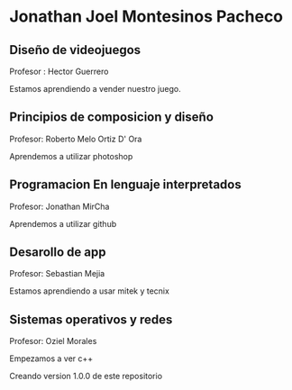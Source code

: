 # Jonathan Joel Montesinos Pacheco

## Diseño de videojuegos

Profesor : Hector Guerrero

Estamos aprendiendo a vender nuestro juego.

## Principios de composicion y diseño

Profesor: Roberto Melo Ortiz D' Ora

Aprendemos a utilizar photoshop

## Programacion En lenguaje interpretados

Profesor: Jonathan MirCha

Aprendemos a utilizar github

## Desarollo de app

Profesor: Sebastian Mejia

Estamos aprendiendo a usar mitek y tecnix

## Sistemas operativos y redes

Profesor: Oziel Morales

Empezamos a ver c++

Creando version 1.0.0 de este repositorio